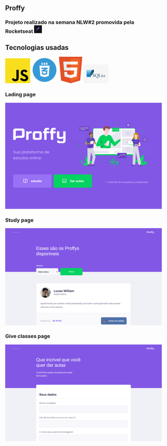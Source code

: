 ## Proffy 
### Projeto realizado na semana NLW#2 promovida pela Rocketseat   <img src="./public/images/readme/rocketseat.png" width="25" heigth="20"/> 

## Tecnologias usadas 

<img src="./public/images/readme/js.png" width="80"/>
<img src="./public/images/readme/css.webp" width="85"/>
<img src="./public/images/readme/html.png" width="75"/>
<img src="./public/images/readme/sql.png" width="80"/>


###                   Lading page
<img src="./public/images/readme/landing-page.png" width="700"/>

###                   Study page                            
<img src="./public/images/readme/study.png" width="700"/>

###                   Give classes page
<img src="./public/images/readme/give-classes.png" width="700"/>


 
